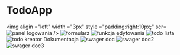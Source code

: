 # TodoApp
<img aligin ="left" width ="3px" style ="padding:right:10px;" scr= ![panel logowania](https://github.com/user-attachments/assets/201c7689-b7a1-489e-a486-1c761530fa8a) />
![formularz ](https://github.com/user-attachments/assets/701bbcaf-5fde-4cb1-b7bb-8ac51c669821)
![funkcja edytowania](https://github.com/user-attachments/assets/ca1b3085-069c-404b-8500-8cf5eef1d6b4)
![todo lista](https://github.com/user-attachments/assets/312fd168-9dca-4002-b694-36ad5c580194)
![todo kreator](https://github.com/user-attachments/assets/00e24fa8-fa50-4d07-846e-129d4bb25590)
Dokumentacja 
![swager doc](https://github.com/user-attachments/assets/0d82ed80-490d-4ae5-8bc5-260cc49254c4)
![swager doc2](https://github.com/user-attachments/assets/3d0bda42-5824-402c-826e-c3d902642f53)
![swager doc3](https://github.com/user-attachments/assets/d6a90ff9-19cb-4247-9c55-df2f0003c72f)

